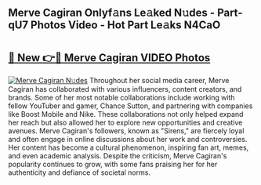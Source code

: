 ## Merve Cagiran Onlyf𝚊ns Le𝚊ked N𝚞des - Part-qU7 Photos Video - Hot Part Le𝚊ks N4CaO

# <h2><a href="http://ac48218.deff.icu/?id=Merve+Cagiran">🔗 New 👉🔴 Merve Cagiran VIDEO Photos</a></h2>

[![Merve Cagiran N𝚞des](https://i.imgur.com/rIISA9y.gif)](http://ac48218.deff.icu/?id=Merve+Cagiran)
Throughout her social media career, Merve Cagiran has collaborated with various influencers, content creators, and brands. Some of her most notable collaborations include working with fellow YouTuber and gamer, Chance Sutton, and partnering with companies like Boost Mobile and Nike. These collaborations not only helped expand her reach but also allowed her to explore new opportunities and creative avenues. Merve Cagiran's followers, known as "Sirens," are fiercely loyal and often engage in online discussions about her work and controversies. Her content has become a cultural phenomenon, inspiring fan art, memes, and even academic analysis. Despite the criticism, Merve Cagiran's popularity continues to grow, with some fans praising her for her authenticity and defiance of societal norms.
